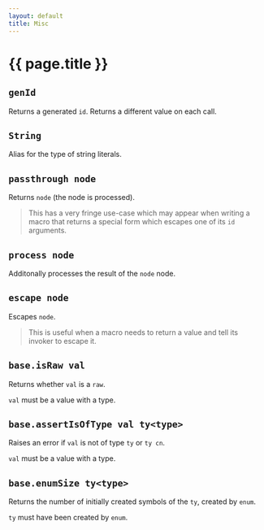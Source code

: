 ```yaml
---
layout: default
title: Misc
---
```

# {{ page.title }}

## `genId`

Returns a generated `id`. Returns a different value on each call.

## `String`

Alias for the type of string literals.

## `passthrough node`

Returns `node` (the node is processed).

> This has a very fringe use-case which may appear when writing a macro that returns a special form which escapes one of its `id` arguments.

## `process node`

Additonally processes the result of the `node` node.

## `escape node`

Escapes `node`.

> This is useful when a macro needs to return a value and tell its invoker to escape it.

## `base.isRaw val`

Returns whether `val` is a `raw`.

`val` must be a value with a type.

## `base.assertIsOfType val ty<type>`

Raises an error if `val` is not of type `ty` or `ty cn`.

`val` must be a value with a type.

## `base.enumSize ty<type>`

Returns the number of initially created symbols of the `ty`, created by `enum`.

`ty` must have been created by `enum`.